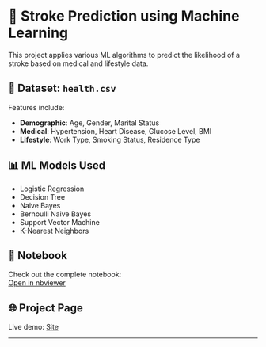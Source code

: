 # 🧠 Stroke Prediction using Machine Learning

This project applies various ML algorithms to predict the likelihood of a stroke based on medical and lifestyle data.

## 📁 Dataset: `health.csv`
Features include:
- **Demographic**: Age, Gender, Marital Status
- **Medical**: Hypertension, Heart Disease, Glucose Level, BMI
- **Lifestyle**: Work Type, Smoking Status, Residence Type

## 📊 ML Models Used
- Logistic Regression
- Decision Tree
- Naive Bayes
- Bernoulli Naive Bayes
- Support Vector Machine
- K-Nearest Neighbors


## 📓 Notebook
Check out the complete notebook:  
[Open in nbviewer](https://nbviewer.org/github/HarshBiyani/stroke-prediction/blob/main/stroke_prediction.ipynb)

## 🌐 Project Page
Live demo: [Site](https://HarshBiyani.github.io/stroke-prediction)

---

